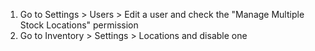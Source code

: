 1.  Go to Settings \> Users \> Edit a user and check the "Manage
    Multiple Stock Locations" permission
2.  Go to Inventory \> Settings \> Locations and disable one
